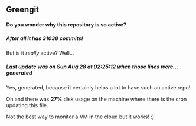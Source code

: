 ## Greengit

#### Do you wonder why this repository is so active?

##### After all it has 31038 commits!

But is it *really* active? Well...

##### Last update was on Sun Aug 28 at 02:25:12 when those lines were... generated

Yes, generated, because it certainly helps a lot to have such an active repo!

Oh and there was **27%** disk usage on the machine
where there is the cron updating this file.

Not the best way to monitor a VM in the cloud but it works! :)
